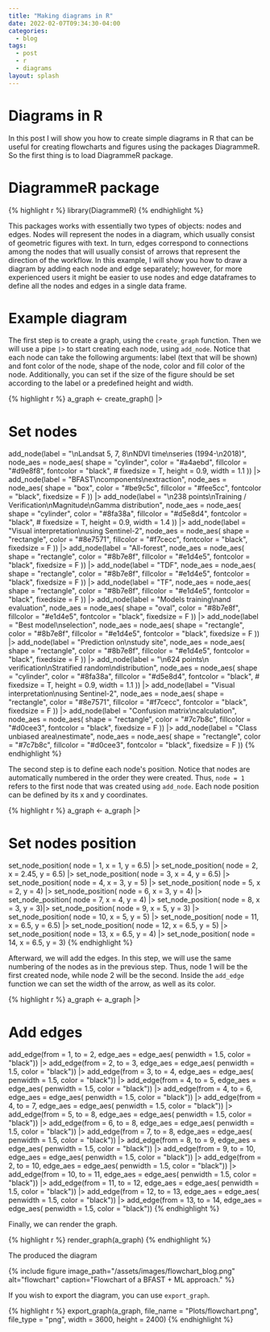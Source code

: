```yaml
---
title: "Making diagrams in R"
date: 2022-02-07T09:34:30-04:00
categories:
  - blog
tags:
  - post
  - r
  - diagrams
layout: splash
---
```


# Diagrams in R

In this post I will show you how to create simple diagrams in R that can be useful for creating flowcharts and figures using the packages DiagrammeR. So the first thing is to load DiagrammeR package.

# DiagrammeR package

{% highlight r %}
library(DiagrammeR)
{% endhighlight %}

This packages works with essentially two types of objects: nodes and edges. Nodes will represent the nodes in a diagram, which usually consist of geometric figures with text. In turn, edges correspond to connections among the nodes that will usually consist of arrows that represent the direction of the workflow. In this example, I will show you how to draw a diagram by adding each node and edge separately; however, for more experienced users it might be easier to use nodes and edge dataframes to define all the nodes and edges in a single data frame.

# Example diagram

The first step is to create a graph, using the `create_graph` function. Then we will use a pipe `|>` to start creating each node, using `add_node`. Notice that each node can take the following arguments: label (text that will be shown) and font color of the node, shape of the node, color and fill color of the node. Additionally, you can set if the size of the figure should be set according to the label or a predefined height and width. 

{% highlight r %}
a_graph <- create_graph() |>
  # Set nodes
  add_node(label = "\nLandsat 5, 7, 8\nNDVI time\nseries (1994-\n2018)", 
           node_aes = node_aes(
             shape = "cylinder",
             color = "#a4aebd",
             fillcolor = "#d9e8f8",
             fontcolor = "black",
             # fixedsize = T,
             height = 0.9,
             width = 1.1
           )) |>
  add_node(label = "BFAST\ncomponents\nextraction", 
           node_aes = node_aes(
             shape = "box",
             color = "#be9c5c",
             fillcolor = "#fee5cc",
             fontcolor = "black",
             fixedsize = F
           )) |>
  add_node(label = "\n238 points\nTraining / Verification\nMagnitude\nGamma distribution", 
           node_aes = node_aes(
             shape = "cylinder",
             color = "#8fa38a",
             fillcolor = "#d5e8d4",
             fontcolor = "black",
             # fixedsize = T,
             height = 0.9,
             width = 1.4
           )) |>
  add_node(label = "Visual interpretation\nusing Sentinel-2", 
           node_aes = node_aes(
             shape = "rectangle",
             color = "#8e7571",
             fillcolor = "#f7cecc",
             fontcolor = "black",
             fixedsize = F
           )) |>
  add_node(label = "All-forest", 
           node_aes = node_aes(
             shape = "rectangle",
             color = "#8b7e8f",
             fillcolor = "#e1d4e5",
             fontcolor = "black",
             fixedsize = F
           )) |>
  add_node(label = "TDF", 
           node_aes = node_aes(
             shape = "rectangle",
             color = "#8b7e8f",
             fillcolor = "#e1d4e5",
             fontcolor = "black",
             fixedsize = F
           )) |>
  add_node(label = "TF", 
           node_aes = node_aes(
             shape = "rectangle",
             color = "#8b7e8f",
             fillcolor = "#e1d4e5",
             fontcolor = "black",
             fixedsize = F
           )) |>
  add_node(label = "Models training\nand evaluation", 
           node_aes = node_aes(
             shape = "oval",
             color = "#8b7e8f",
             fillcolor = "#e1d4e5",
             fontcolor = "black",
             fixedsize = F
           )) |>
  add_node(label = "Best model\nselection", 
           node_aes = node_aes(
             shape = "rectangle",
             color = "#8b7e8f",
             fillcolor = "#e1d4e5",
             fontcolor = "black",
             fixedsize = F
           )) |>
  add_node(label = "Prediction on\nstudy site", 
           node_aes = node_aes(
             shape = "rectangle",
             color = "#8b7e8f",
             fillcolor = "#e1d4e5",
             fontcolor = "black",
             fixedsize = F
           )) |>
  add_node(label = "\n624 points\n verification\nStratified random\ndistribution", 
           node_aes = node_aes(
             shape = "cylinder",
             color = "#8fa38a",
             fillcolor = "#d5e8d4",
             fontcolor = "black",
             # fixedsize = T,
             height = 0.9,
             width = 1.1
           )) |>
  add_node(label = "Visual interpretation\nusing Sentinel-2", 
           node_aes = node_aes(
             shape = "rectangle",
             color = "#8e7571",
             fillcolor = "#f7cecc",
             fontcolor = "black",
             fixedsize = F
           )) |>
  add_node(label = "Confusion matrix\ncalculation", 
           node_aes = node_aes(
             shape = "rectangle",
             color = "#7c7b8c",
             fillcolor = "#d0cee3",
             fontcolor = "black",
             fixedsize = F
           )) |>
  add_node(label = "Class unbiased area\nestimate", 
           node_aes = node_aes(
             shape = "rectangle",
             color = "#7c7b8c",
             fillcolor = "#d0cee3",
             fontcolor = "black",
             fixedsize = F
           )) 
{% endhighlight %}

The second step is to define each node's position. Notice that nodes are automatically numbered in the order they were created. Thus, `node = 1` refers to the first node that was created using `add_node`. Each node position can be defined by its x and y coordinates.

{% highlight r %}
a_graph <- a_graph |>
  # Set nodes position
  set_node_position(
    node = 1,
    x = 1, y = 6.5) |>
  set_node_position(
    node = 2,
    x = 2.45, y = 6.5) |>
  set_node_position(
    node = 3,
    x = 4, y = 6.5) |>
  set_node_position(
    node = 4,
    x = 3, y = 5) |>
  set_node_position(
    node = 5,
    x = 2, y = 4) |>
  set_node_position(
    node = 6,
    x = 3, y = 4) |>
  set_node_position(
    node = 7,
    x = 4, y = 4) |>
  set_node_position(
    node = 8,
    x = 3, y = 3)|>
  set_node_position(
    node = 9,
    x = 5, y = 3) |>
  set_node_position(
    node = 10,
    x = 5, y = 5) |>
  set_node_position(
    node = 11,
    x = 6.5, y = 6.5) |>
  set_node_position(
    node = 12,
    x = 6.5, y = 5) |>
  set_node_position(
    node = 13,
    x = 6.5, y = 4) |>
  set_node_position(
    node = 14,
    x = 6.5, y = 3)
{% endhighlight %}

Afterward, we will add the edges. In this step, we will use the same numbering of the nodes as in the previous step. Thus, node 1 will be the first created node, while node 2 will be the second. Inside the `add_edge` function we can set the width of the arrow, as well as its color.

{% highlight r %}
a_graph <- a_graph |>
  # Add edges
  add_edge(from = 1, to = 2, 
           edge_aes = edge_aes(
             penwidth = 1.5,
             color = "black")) |>
  add_edge(from = 2, to = 3, 
           edge_aes = edge_aes(
             penwidth = 1.5,
             color = "black")) |>
  add_edge(from = 3, to = 4, 
           edge_aes = edge_aes(
             penwidth = 1.5,
             color = "black")) |>
  add_edge(from = 4, to = 5, 
           edge_aes = edge_aes(
             penwidth = 1.5,
             color = "black")) |>
  add_edge(from = 4, to = 6, 
           edge_aes = edge_aes(
             penwidth = 1.5,
             color = "black")) |>
  add_edge(from = 4, to = 7, 
           edge_aes = edge_aes(
             penwidth = 1.5,
             color = "black")) |>
  add_edge(from = 5, to = 8, 
           edge_aes = edge_aes(
             penwidth = 1.5,
             color = "black")) |>
  add_edge(from = 6, to = 8, 
           edge_aes = edge_aes(
             penwidth = 1.5,
             color = "black")) |>
  add_edge(from = 7, to = 8, 
           edge_aes = edge_aes(
             penwidth = 1.5,
             color = "black")) |>
  add_edge(from = 8, to = 9, 
           edge_aes = edge_aes(
             penwidth = 1.5,
             color = "black")) |>
  add_edge(from = 9, to = 10, 
           edge_aes = edge_aes(
             penwidth = 1.5,
             color = "black")) |>
  add_edge(from = 2, to = 10,
           edge_aes = edge_aes(
             penwidth = 1.5,
             color = "black")) |>
  add_edge(from = 10, to = 11, 
           edge_aes = edge_aes(
             penwidth = 1.5,
             color = "black")) |>
  add_edge(from = 11, to = 12, 
           edge_aes = edge_aes(
             penwidth = 1.5,
             color = "black")) |>
  add_edge(from = 12, to = 13,
           edge_aes = edge_aes(
             penwidth = 1.5,
             color = "black")) |>
  add_edge(from = 13, to = 14,
           edge_aes = edge_aes(
             penwidth = 1.5,
             color = "black"))
{% endhighlight %}

Finally, we can render the graph.

{% highlight r %}
render_graph(a_graph)
{% endhighlight %}

The produced the diagram

{% include figure image_path="/assets/images/flowchart_blog.png" alt="flowchart" caption="Flowchart of a BFAST + ML approach." %}

If you wish to export the diagram, you can use `export_graph`.

{% highlight r %}
export_graph(a_graph,
             file_name = "Plots/flowchart.png",
             file_type = "png",
             width = 3600,
             height = 2400)
{% endhighlight %}